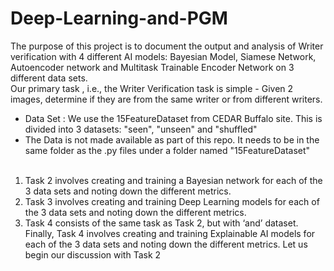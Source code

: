 # Deep-Learning-and-PGM

The purpose of this project is to document the output and analysis of Writer verification with 4 different AI models: Bayesian Model, Siamese Network, Autoencoder network and Multitask Trainable Encoder Network on 3 different data sets. <br/> 
Our primary task , i.e., the Writer Verification task is simple - Given 2 images, determine if they are from the same writer or from different writers. <br/>
- Data Set : We use the 15FeatureDataset from CEDAR Buffalo site. This is divided into 3 datasets: "seen", "unseen" and "shuffled" 
- The Data is not made available as part of this repo. It needs to be in the same folder as the .py files under a folder named "15FeatureDataset" <br/><br/>
1. Task 2 involves creating and training a Bayesian network for each of the 3 data sets and noting down the different metrics. 
2. Task 3 involves creating and training Deep Learning models for each of the 3 data sets and noting down the different metrics. 
3. Task 4 consists of the same task as Task 2, but with ‘and’ dataset. Finally, Task 4 involves creating and training Explainable AI models for each of the 3 data sets and noting down the different metrics. Let us begin our discussion with Task 2
